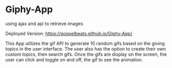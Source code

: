 # Giphy-App

using ajax and api to retrieve images

Deployed Version: https://gospelbeats.github.io/Giphy-App/

This App utilizes the gif API to generate 10 random gifs based on the giving topics in the user interface. The user also has the option to create their own custom topics, then search gifs.
Once the gifs are display on the screen, the user can click and toggle on and off, the gif to see the animation.